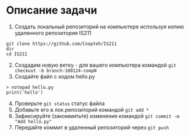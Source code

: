 # Описание задачи
1. Создать локальный репозиторий на компьютере
используя копию удаленного репозитория IS211
```
git clone https://github.com/Coopteh/IS211
dir
cd IS211
```
2. Создадим новую ветку - для вашего компьютера
   командой `git checkout -b branch-180124-compN`
3. Создайте файл с кодом hello.py
```
> notepad hello.py
print('hello')
```
4. Проверьте `git status` статус файла
5. Добавьте его в лок.репозиторий командой `git add *`
6. Зафиксируйте (закоммитьте) изменения командой `git commit -m "Add hello.py"`
7. Передайте коммит в удаленный репозиторий через `git push`

